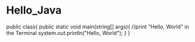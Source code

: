 # Hello_Java

public class{
  public static void main(string[] args){
   //print "Hello, World" in the Terminal
   system.out.println("Hello, World");
     }
  }
